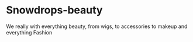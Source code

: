 # Snowdrops-beauty
We really with everything beauty, from wigs, to accessories to makeup and everything Fashion
